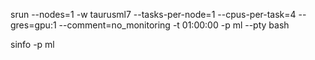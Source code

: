 srun --nodes=1  -w taurusml7 --tasks-per-node=1 --cpus-per-task=4 --gres=gpu:1 --comment=no_monitoring -t 01:00:00 -p ml --pty bash

sinfo -p ml